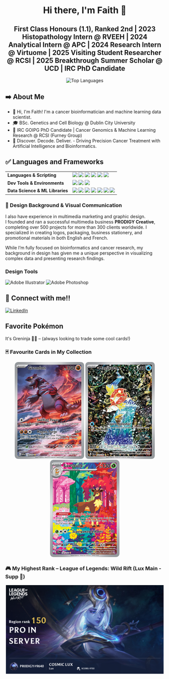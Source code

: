 <div align="center">

# Hi there, I'm Faith 👋  
## First Class Honours (1.1), Ranked 2nd | 2023 Histopathology Intern @ RVEEH | 2024 Analytical Intern @ APC | 2024 Research Intern @ Virtuome | 2025 Visiting Student Researcher @ RCSI | 2025 Breakthrough Summer Scholar @ UCD | IRC PhD Candidate

</div>

<p align="center">
  <img 
    src="https://github-readme-stats.vercel.app/api/top-langs/?username=faith-ogun&layout=compact&theme=tokyonight" 
    alt="Top Languages" 
    height="150"
  />
</p>

## ➡️ About Me

- 👋 Hi, I'm Faith! I'm a cancer bioinformatician and machine learning data scientist.
- 🎓 BSc. Genetics and Cell Biology @ Dublin City University
- 🧠 IRC GOIPG PhD Candidate | Cancer Genomics & Machine Learning Research @ RCSI (Furney Group)
- 🎯 Discover. Decode. Deliver. - Driving Precision Cancer Treatment with Artificial Intelligence and Bioinformatics.

## ✅ Languages and Frameworks

<table>
  <tr>
    <td><strong>Languages & Scripting</strong></td>
    <td>
      <img src="https://img.shields.io/badge/Python-3776AB.svg?style=flat-square&logo=python&logoColor=white"/>
      <img src="https://img.shields.io/badge/R-276DC3.svg?style=flat-square&logo=r&logoColor=white"/>
      <img src="https://img.shields.io/badge/Bash-4EAA25.svg?style=flat-square&logo=gnubash&logoColor=white"/>
      <img src="https://img.shields.io/badge/Perl-39457E.svg?style=flat-square&logo=perl&logoColor=white"/>
      <img src="https://img.shields.io/badge/Markdown-000000.svg?style=flat-square&logo=markdown&logoColor=white"/>
      <img src="https://img.shields.io/badge/LaTeX-008080.svg?style=flat-square&logo=latex&logoColor=white"/>
    </td>
  </tr>

  <tr>
    <td><strong>Dev Tools & Environments</strong></td>
    <td>
      <img src="https://img.shields.io/badge/Docker-2496ED?style=flat-square&logo=docker&logoColor=white"/>
      <img src="https://img.shields.io/badge/Git-F05032?style=flat-square&logo=git&logoColor=white"/>
      <img src="https://img.shields.io/badge/VSCode-007ACC?style=flat-square&logo=visualstudiocode&logoColor=white"/>
    </td>
  </tr>

  <tr>
    <td><strong>Data Science & ML Libraries</strong></td>
    <td>
      <img src="https://img.shields.io/badge/PyTorch-EE4C2C?style=flat-square&logo=pytorch&logoColor=white"/>
      <img src="https://img.shields.io/badge/TensorFlow-FF6F00?style=flat-square&logo=tensorflow&logoColor=white"/>
      <img src="https://img.shields.io/badge/Keras-D00000?style=flat-square&logo=keras&logoColor=white"/>
      <img src="https://img.shields.io/badge/Scikit--Learn-F7931E?style=flat-square&logo=scikitlearn&logoColor=white"/>
      <img src="https://img.shields.io/badge/Pandas-150458?style=flat-square&logo=pandas&logoColor=white"/>
      <img src="https://img.shields.io/badge/NumPy-013243?style=flat-square&logo=numpy&logoColor=white"/>
      <img src="https://img.shields.io/badge/Matplotlib-11557C?style=flat-square&logo=matplotlib&logoColor=white"/>
    </td>
  </tr>
</table>

### 🎨 Design Background & Visual Communication

I also have experience in multimedia marketing and graphic design.  
I founded and ran a successful multimedia business **PRODIGY Creative**, completing over 500 projects for more than 300 clients worldwide. I specialized in creating logos, packaging, business stationery, and promotional materials in both English and French.  

While I’m fully focused on bioinformatics and cancer research, my background in design has given me a unique perspective in visualizing complex data and presenting research findings.

### **Design Tools**
![Adobe Illustrator](https://img.shields.io/badge/-Adobe_Illustrator-FF9A00?logo=adobeillustrator&logoColor=white&style=flat)
![Adobe Photoshop](https://img.shields.io/badge/-Adobe_Photoshop-31A8FF?logo=adobephotoshop&logoColor=white&style=flat)

## 🤝 Connect with me!!

[![LinkedIn](https://img.shields.io/badge/LinkedIn-%230077B5.svg?style=for-the-badge&logo=linkedin&logoColor=white)](https://www.linkedin.com/in/faith-ogundimu-3895421b9)

## Favorite Pokémon

It's Greninja 🐸🥷 – (always looking to trade some cool cards!)

### 🃏 Favourite Cards in My Collection

<p align="center">
  <img src="https://raw.githubusercontent.com/faith-ogun/faith-ogun/main/assets/cards/groudon.jpg" width="220" alt="Groudon card"/>
  <img src="https://raw.githubusercontent.com/faith-ogun/faith-ogun/main/assets/cards/magikarp.jpg" width="220" alt="Magikarp card"/>
  <img src="https://raw.githubusercontent.com/faith-ogun/faith-ogun/main/assets/cards/sawsbuck.jpg" width="220" alt="Sawsbuck card"/>
</p>

### 🎮 My Highest Rank – League of Legends: Wild Rift (Lux Main - Supp 🤣)

<p align="center">
  <img src="https://raw.githubusercontent.com/faith-ogun/faith-ogun/main/assets/lol-wr/lux-rank.PNG" width="500" alt="Cosmic Lux Rank"/>
</p>
